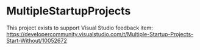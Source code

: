 # MultipleStartupProjects

This project exists to support Visual Studio feedback item: https://developercommunity.visualstudio.com/t/Multiple-Startup-Projects-Start-Without/10052672
